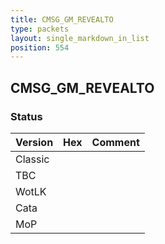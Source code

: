 ```yaml
---
title: CMSG_GM_REVEALTO
type: packets
layout: single_markdown_in_list
position: 554
---
```


## CMSG_GM_REVEALTO

### Status

Version    | Hex        | Comment
---------- | ---------- | ---------- 
Classic    |            |
TBC        |            |
WotLK      |            |
Cata       |            |
MoP        |            |